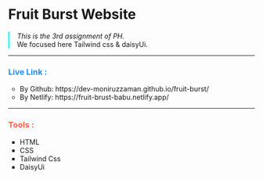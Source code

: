 # Fruit Burst Website

<p style="border-left: 3px solid aqua; padding-left:15px;">
<em>This is the 3rd assignment of PH.</em> <br>  
We focused here Tailwind css & daisyUi. 
</p>
<hr>
<h3 style="color:dodgerblue; font-weight:bold;">
  Live Link :
</h3>
<ul type="circle">
    <li>By Github: https://dev-moniruzzaman.github.io/fruit-burst/</li>
    <li>By Netlify: https://fruit-brust-babu.netlify.app/ </li>
</ul>
<hr>
<h3 style="color:tomato; font-weight:bold;">
Tools :
</h3>
<ul type="square">
<li>HTML</li>
<li>CSS</li>
<li>Tailwind Css</li>
<li>DaisyUi</li>
</ul>
